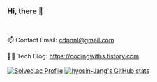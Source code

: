     
### Hi, there 👋  
<br/>

📫 Contact Email: <cdnnnl@gmail.com>
<br/>

👩‍💻 Tech Blog: https://codingwiths.tistory.com<br/>
<br/>
[![Solved.ac Profile](http://mazassumnida.wtf/api/v2/generate_badge?boj=cdnnnl)](https://solved.ac/cdnnnl/)
[![hyosin-Jang's GitHub stats](https://github-readme-stats.vercel.app/api?username=hyosin-Jang&hide=stars)](https://github.com/anuraghazra/github-readme-stats)

